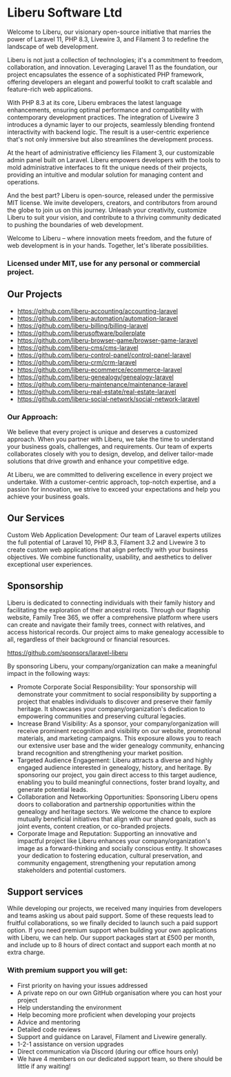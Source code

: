 # Liberu Software Ltd

Welcome to Liberu, our visionary open-source initiative that marries the power of Laravel 11, PHP 8.3, Livewire 3, and Filament 3 to redefine the landscape of web development.

Liberu is not just a collection of technologies; it's a commitment to freedom, collaboration, and innovation. Leveraging Laravel 11 as the foundation, our project encapsulates the essence of a sophisticated PHP framework, offering developers an elegant and powerful toolkit to craft scalable and feature-rich web applications.

With PHP 8.3 at its core, Liberu embraces the latest language enhancements, ensuring optimal performance and compatibility with contemporary development practices. The integration of Livewire 3 introduces a dynamic layer to our projects, seamlessly blending frontend interactivity with backend logic. The result is a user-centric experience that's not only immersive but also streamlines the development process.

At the heart of administrative efficiency lies Filament 3, our customizable admin panel built on Laravel. Liberu empowers developers with the tools to mold administrative interfaces to fit the unique needs of their projects, providing an intuitive and modular solution for managing content and operations.

And the best part? Liberu is open-source, released under the permissive MIT license. We invite developers, creators, and contributors from around the globe to join us on this journey. Unleash your creativity, customize Liberu to suit your vision, and contribute to a thriving community dedicated to pushing the boundaries of web development.

Welcome to Liberu – where innovation meets freedom, and the future of web development is in your hands. Together, let's liberate possibilities.

### Licensed under MIT, use for any personal or commercial project.

## Our Projects

* https://github.com/liberu-accounting/accounting-laravel
* https://github.com/liberu-automation/automation-laravel
* https://github.com/liberu-billing/billing-laravel
* https://github.com/liberusoftware/boilerplate
* https://github.com/liberu-browser-game/browser-game-laravel
* https://github.com/liberu-cms/cms-laravel
* https://github.com/liberu-control-panel/control-panel-laravel
* https://github.com/liberu-crm/crm-laravel
* https://github.com/liberu-ecommerce/ecommerce-laravel
* https://github.com/liberu-genealogy/genealogy-laravel
* https://github.com/liberu-maintenance/maintenance-laravel
* https://github.com/liberu-real-estate/real-estate-laravel
* https://github.com/liberu-social-network/social-network-laravel



### Our Approach:
We believe that every project is unique and deserves a customized approach. When you partner with Liberu, we take the time to understand your business goals, challenges, and requirements. Our team of experts collaborates closely with you to design, develop, and deliver tailor-made solutions that drive growth and enhance your competitive edge.

At Liberu, we are committed to delivering excellence in every project we undertake. With a customer-centric approach, top-notch expertise, and a passion for innovation, we strive to exceed your expectations and help you achieve your business goals.

## Our Services

Custom Web Application Development: Our team of Laravel experts utilizes the full potential of Laravel 10, PHP 8.3, Filament 3.2 and Livewire 3 to create custom web applications that align perfectly with your business objectives. We combine functionality, usability, and aesthetics to deliver exceptional user experiences.

## Sponsorship
Liberu is dedicated to connecting individuals with their family history and facilitating the exploration of their ancestral roots. Through our flagship website, Family Tree 365, we offer a comprehensive platform where users can create and navigate their family trees, connect with relatives, and access historical records. Our project aims to make genealogy accessible to all, regardless of their background or financial resources.

https://github.com/sponsors/laravel-liberu

By sponsoring Liberu, your company/organization can make a meaningful impact in the following ways:

* Promote Corporate Social Responsibility: Your sponsorship will demonstrate your commitment to social responsibility by supporting a project that enables individuals to discover and preserve their family heritage. It showcases your company/organization's dedication to empowering communities and preserving cultural legacies.
* Increase Brand Visibility: As a sponsor, your company/organization will receive prominent recognition and visibility on our website, promotional materials, and marketing campaigns. This exposure allows you to reach our extensive user base and the wider genealogy community, enhancing brand recognition and strengthening your market position.
* Targeted Audience Engagement: Liberu attracts a diverse and highly engaged audience interested in genealogy, history, and heritage. By sponsoring our project, you gain direct access to this target audience, enabling you to build meaningful connections, foster brand loyalty, and generate potential leads.
* Collaboration and Networking Opportunities: Sponsoring Liberu opens doors to collaboration and partnership opportunities within the genealogy and heritage sectors. We welcome the chance to explore mutually beneficial initiatives that align with our shared goals, such as joint events, content creation, or co-branded projects.
* Corporate Image and Reputation: Supporting an innovative and impactful project like Liberu enhances your company/organization's image as a forward-thinking and socially conscious entity. It showcases your dedication to fostering education, cultural preservation, and community engagement, strengthening your reputation among stakeholders and potential customers.

## Support services  
While developing our projects, we received many inquiries from developers and teams asking us about paid support. Some of these requests lead to fruitful collaborations, so we finally decided to launch such a paid support option.
If you need premium support when building your own applications with Liberu, we can help. Our support packages start at £500 per month, and include up to 8 hours of direct contact and support each month at no extra charge.

### With premium support you will get:

* First priority on having your issues addressed
* A private repo on our own GitHub organisation where you can host your project
* Help understanding the environment
* Help becoming more proficient when developing your projects
* Advice and mentoring
* Detailed code reviews
* Support and guidance on Laravel, Filament and Livewire generally. 
* 1-2-1 assistance on version upgrades
* Direct communication via Discord (during our office hours only)
* We have 4 members on our dedicated support team, so there should be little if any waiting!
